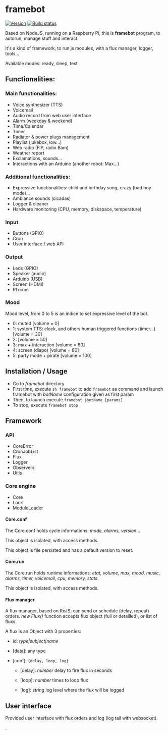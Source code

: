 # framebot

[![Version](https://img.shields.io/github/package-json/v/adrigarry/framebot)](https://github.com/AdriGarry/framebot/tags)
[![Build status](https://img.shields.io/github/workflow/status/adrigarry/framebot/CI)](https://github.com/AdriGarry/framebot/actions)

Based on NodeJS, running on a Raspberry Pi, this is **framebot** program, to autorun, manage stuff and interact.

It's a kind of framework, to run js modules, with a flux manager, logger, tools...

Available modes: ready, sleep, test

## Functionalities:

### Main functionalities:

- Voice synthesizer (TTS)
- Voicemail
- Audio record from web user interface
- Alarm (weekday & weekend)
- Time/Calendar
- Timer
- Radiator & power plugs management
- Playlist (jukebox, low...)
- Web radio (FIP, radio Bam)
- Weather report
- Exclamations, sounds...
- Interactions with an Arduino (another robot: Max...)

### Additional functionalities:

- Expressive functionalities: child and birthday song, crazy (bad boy mode)...
- Ambiance sounds (cicadas)
- Logger & cleaner
- Hardware monitoring (CPU, memory, diskspace, temperature)

### Input

- Buttons (GPIO)
- Cron
- User interface / web API

### Output

- Leds (GPIO)
- Speaker (audio)
- Arduino (USB)
- Screen (HDMI)
- Rfxcom

### Mood

Mood level, from 0 to 5 is an indice to set expressive level of the bot.

- 0: muted [volume = 0]
- 1: system TTS: clock, and others human triggered functions (timer...) [volume = 30]
- 2: [volume = 50]
- 3: max + interaction [volume = 60]
- 4: screen (diapo) [volume = 80]
- 5: party mode + pirate [volume = 100]

## Installation / Usage

- Go to _framebot_ directory
- First time, execute `sh framebot` to add `framebot` as command and launch framebot with _botName_ configuration given as first param
- Then, to launch execute `framebot $botName [params]`
- To stop, execute `framebot stop`

## Framework

### API

- CoreError
- CronJobList
- Flux
- Logger
- Observers
- Utils

### Core engine

- Core
- Lock
- ModuleLoader

#### Core.conf

The Core.conf holds cycle informations: _mode, alarms, version_...

This object is isolated, with access methods.

This object is file persisted and has a default version to reset.

#### Core.run

The Core.run holds runtime informations: _etat, volume, max, mood, music, alarms, timer, voicemail, cpu, memory, stats_.

This object is isolated, with access methods.

#### Flux manager

A flux manager, based on RxJS, can send or schedule (delay, repeat) orders.
_new Flux()_ function accepts flux object (full or detailled), or list of fluxs.

A flux is an Object with 3 properties:

- id: _type|subject|name_

- [data]: any type

- [conf]: `{delay, loop, log}`

  - [delay]: _number_ delay to fire flux in seconds

  - [loop]: _number_ times to loop flux

  - [log]: _string_ log level where the flux will be logged

## User interface

Provided user interface with flux orders and log (log tail with websocket).

.
